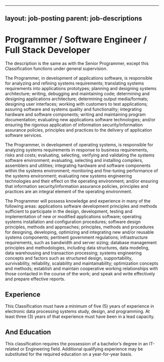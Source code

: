
---
layout: job-posting
parent: job-descriptions
---



# Programmer / Software Engineer / Full Stack Developer
The description is the same as with the Senior Programmer, except this Classification functions under general supervision.

The Programmer, in development of applications software, is responsible for analyzing and refining systems requirements; translating systems requirements into applications prototypes; planning and designing systems architecture; writing, debugging and maintaining code; determining and designing applications architecture; determining output media/formats; designing user interfaces; working with customers to test applications; assuring software and systems quality and functionality; integrating hardware and software components; writing and maintaining program documentation; evaluating new applications software technologies; and/or ensuring the rigorous application of information security/information assurance policies, principles and practices to the delivery of application software services.

The Programmer, in development of operating systems, is responsible for analyzing systems requirements in response to business requirements, risks and costs; evaluating, selecting, verifying and validating the systems software environment; evaluating, selecting and installing compilers, assemblers and utilities; integrating hardware and software components within the systems environment; monitoring and fine-tuning performance of the systems environment; evaluating new systems engineering technologies and their effect on the operating environment; and/or ensuring that information security/information assurance policies, principles and practices are an integral element of the operating environment.

The Programmer will possess knowledge and experience in many of the following areas: applications software development principles and methods sufficient to participate in the design, development, testing and implementation of new or modified applications software; operating systems installation and configuration procedures; software design principles, methods and approaches; principles, methods and procedures for designing, developing, optimizing and integrating new and/or reusable systems components; pertinent government regulations; infrastructure requirements, such as bandwidth and server sizing; database management principles and methodologies, including data structures, data modeling, data warehousing and transaction processing; systems engineering concepts and factors such as structured design, supportability, survivability, reliability, scalability and maintainability; optimization concepts and methods; establish and maintain cooperative working relationships with those contacted in the course of the work; and speak and write effectively and prepare effective reports.

## Experience
This Classification must have a minimum of five (5) years of experience in electronic data processing systems study, design, and programming. At least three (3) years of that experience must have been in a lead capacity.

## And Education
This classification requires the possession of a bachelor’s degree in an IT-related or Engineering field. Additional qualifying experience may be substituted for the required education on a year-for-year basis.
